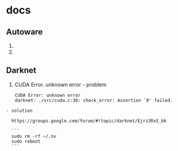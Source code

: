 # docs

## Autoware

  1. 


  1.





## Darknet

  1. CUDA Error. unknown error
    - problem

      ``` 
      CUDA Error: unknown error
      darknet: ./src/cuda.c:36: check_error: Assertion `0' failed.
      ```

    - solution

      https://groups.google.com/forum/#!topic/darknet/Ejrz3Rx5_bk              

      ```
      sudo rm -rf ~/.nv
      sudo reboot
      ```